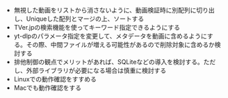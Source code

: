 - 無視した動画をリストから消さないように、動画検証時に別配列に切り出し、Uniqueした配列とマージの上、ソートする
- TVer.jpの検索機能を使ってキーワード指定できるようにする
- yt-dlpのパラメータ指定を変更して、メタデータを動画に含めるようにする。その際、中間ファイルが増える可能性があるので削除対象に含めるか検討する
- 排他制御の観点でメリットがあれば、SQLiteなどの導入を検討する。ただし、外部ライブラリが必要になる場合は慎重に検討する
- Linuxでの動作確認をすすめる
- Macでも動作確認をする

